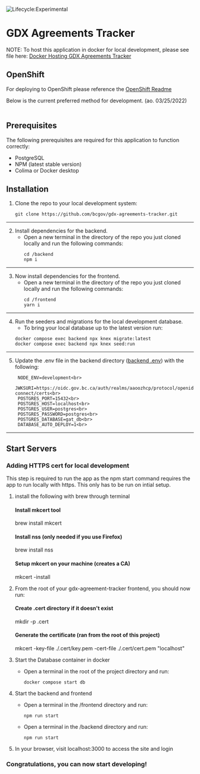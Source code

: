 ![Lifecycle:Experimental](https://img.shields.io/badge/Lifecycle-Experimental-339999)

# GDX Agreements Tracker

NOTE: To host this application in docker for local development, please see file here: [Docker Hosting GDX Agreements Tracker](/documentation/README.md)

## OpenShift
For deploying to OpenShift please reference the [OpenShift Readme](./openshift/templates/README.md)

Below is the current preferred method for development. (ao. 03/25/2022)<br><br>

## Prerequisites

The following prerequisites are required for this application to function correctly:

*   PostgreSQL
*   NPM (latest stable version)
*   Colima or Docker desktop
 
## Installation

1.  Clone the repo to your local development system:
    ```
    git clone https://github.com/bcgov/gdx-agreements-tracker.git
    ```
---

2. Install dependencies for the backend. 
    * Open a new terminal in the directory of the repo you just cloned locally and run the following commands: 
        ```
        cd /backend
        npm i
        ``` 
---

3. Now install dependencies for the frontend. 
    * Open a new terminal in the directory of the repo you just cloned locally and run the following commands: 
        ```
        cd /frontend
        yarn i
        ```
---

4. Run the seeders and migrations for the local development database.
    * To bring your local database up to the latest version run:
    ```
    docker compose exec backend npx knex migrate:latest
    docker compose exec backend npx knex seed:run
    ```
---

5. Update the .env file in the backend directory ([backend .env](/backend/.env)) with the following:
    
   ```
    NODE_ENV=development<br>
    JWKSURI=https://oidc.gov.bc.ca/auth/realms/aaoozhcp/protocol/openid-connect/certs<br>
    POSTGRES_PORT=15432<br>
    POSTGRES_HOST=localhost<br>
    POSTGRES_USER=postgres<br>
    POSTGRES_PASSWORD=postgres<br>
    POSTGRES_DATABASE=gat_db<br>
    DATABASE_AUTO_DEPLOY=1<br>
   ```
  ---

## Start Servers
### Adding HTTPS cert for local development
This step is required to run the app as the npm start command requires the app to run locally with https.  This only has to be run on intial setup.

1. install the following with brew through terminal
    #### Install mkcert tool
    brew install mkcert

    #### Install nss (only needed if you use Firefox)
    brew install nss

    #### Setup mkcert on your machine (creates a CA)
    mkcert -install

2. From the root of your gdx-agreement-tracker frontend, you should now run:
    #### Create .cert directory if it doesn't exist
    mkdir -p .cert

    #### Generate the certificate (ran from the root of this project)
    mkcert -key-file ./.cert/key.pem -cert-file ./.cert/cert.pem "localhost"


1. Start the Database container in docker 
    *   Open a terminal in the root of the project directory and run:
         ```
         docker compose start db
         ```

2. Start the backend and frontend
    *   Open a terminal in the /frontend directory and run:
        ```
        npm run start
        ```
    *   Open a terminal in the /backend directory and run:
         ```
         npm run start
         ```

3. In your browser, visit localhost:3000 to access the site and login


### Congratulations, you can now start developing!
